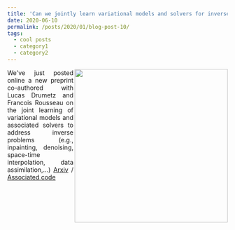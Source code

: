 ```yaml
---
title: 'Can we jointly learn variational models and solvers for inverse problems?'
date: 2020-06-10
permalink: /posts/2020/01/blog-post-10/
tags:
  - cool posts
  - category1
  - category2
---
```


<div style="text-align: justify"> 
<img src="https://rfablet.github.io/images/fig_MNIST0770_All.png" width="350" align ="right">
  We've just posted online a new preprint co-authored with Lucas Drumetz and Francois Rousseau on the joint learning of variational models and associated solvers to address inverse problems (e.g., inpainting, denoising, space-time interpolation, data assimilation,...) 
<a href="https://arxiv.org/abs/2006.03653"> Arxiv</a> / <a href="https://github.com/CIA-Oceanix/DinAE_4DVarNN_torch"> Associated code</a>
